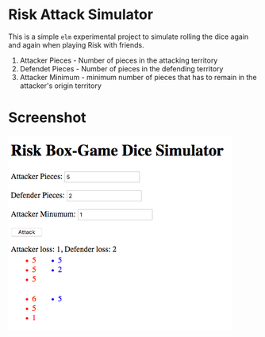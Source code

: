 # Risk Attack Simulator
This is a simple `elm` experimental project to simulate rolling the dice again and again when playing Risk with friends.

1. Attacker Pieces - Number of pieces in the attacking territory
1. Defendet Pieces - Number of pieces in the defending territory
1. Attacker Minimum - minimum number of pieces that has to remain in the attacker's origin territory

# Screenshot
![Screenshot](screenshot.png)
